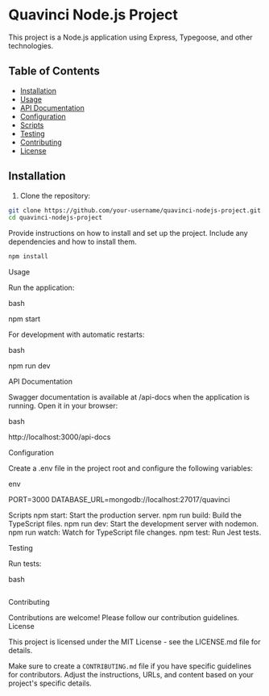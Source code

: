 # Quavinci Node.js Project

This project is a Node.js application using Express, Typegoose, and other technologies.

## Table of Contents
- [Installation](#installation)
- [Usage](#usage)
- [API Documentation](#api-documentation)
- [Configuration](#configuration)
- [Scripts](#scripts)
- [Testing](#testing)
- [Contributing](#contributing)
- [License](#license)

## Installation

1. Clone the repository:

```bash
git clone https://github.com/your-username/quavinci-nodejs-project.git
cd quavinci-nodejs-project
```

Provide instructions on how to install and set up the project. Include any dependencies and how to install them.

```bash
npm install
```

Usage

Run the application:

bash

npm start

For development with automatic restarts:

bash

npm run dev

API Documentation

Swagger documentation is available at /api-docs when the application is running. Open it in your browser:

bash

http://localhost:3000/api-docs

Configuration

Create a .env file in the project root and configure the following variables:

env

PORT=3000
DATABASE_URL=mongodb://localhost:27017/quavinci

Scripts
    npm start: Start the production server.
    npm run build: Build the TypeScript files.
    npm run dev: Start the development server with nodemon.
    npm run watch: Watch for TypeScript file changes.
    npm test: Run Jest tests.

Testing

Run tests:

bash
```npm test
```
Contributing

Contributions are welcome! Please follow our contribution guidelines.
License

This project is licensed under the MIT License - see the LICENSE.md file for details.


Make sure to create a `CONTRIBUTING.md` file if you have specific guidelines for contributors. Adjust the instructions, URLs, and content based on your project's specific details.

